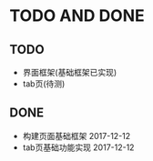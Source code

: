 TODO AND DONE
=====

## TODO
  * 界面框架(基础框架已实现)
  * tab页(待测)

## DONE
  * 构建页面基础框架           2017-12-12 
  * tab页基础功能实现          2017-12-12 

